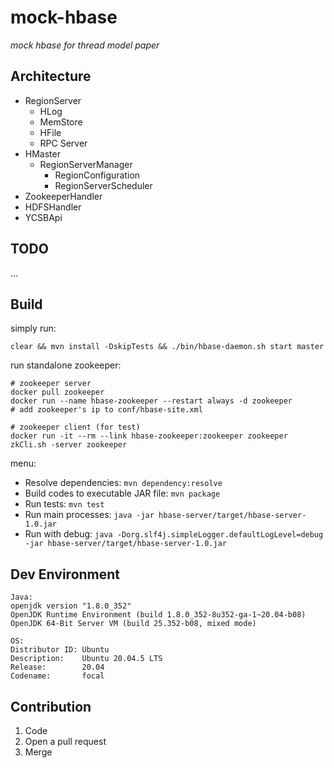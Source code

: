 # mock-hbase

*mock hbase for thread model paper*

## Architecture

- RegionServer
    - HLog
    - MemStore
    - HFile
    - RPC Server
- HMaster
    - RegionServerManager
        - RegionConfiguration
        - RegionServerScheduler
- ZookeeperHandler
- HDFSHandler
- YCSBApi

## TODO

...

## Build

simply run:
```
clear && mvn install -DskipTests && ./bin/hbase-daemon.sh start master
```

run standalone zookeeper:
```
# zookeeper server
docker pull zookeeper
docker run --name hbase-zookeeper --restart always -d zookeeper
# add zookeeper's ip to conf/hbase-site.xml

# zookeeper client (for test)
docker run -it --rm --link hbase-zookeeper:zookeeper zookeeper zkCli.sh -server zookeeper
```


menu:
- Resolve dependencies: `mvn dependency:resolve`
- Build codes to executable JAR file: `mvn package`
- Run tests: `mvn test`
- Run main processes: `java -jar hbase-server/target/hbase-server-1.0.jar`
- Run with debug: `java -Dorg.slf4j.simpleLogger.defaultLogLevel=debug -jar hbase-server/target/hbase-server-1.0.jar`

## Dev Environment

```
Java:
openjdk version "1.8.0_352"
OpenJDK Runtime Environment (build 1.8.0_352-8u352-ga-1~20.04-b08)
OpenJDK 64-Bit Server VM (build 25.352-b08, mixed mode)

OS:
Distributor ID: Ubuntu
Description:    Ubuntu 20.04.5 LTS
Release:        20.04
Codename:       focal

```

## Contribution

1. Code
2. Open a pull request
3. Merge